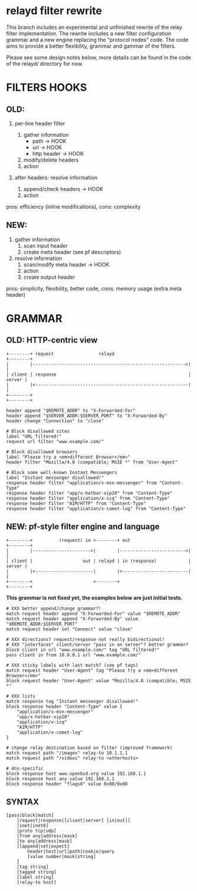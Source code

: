 relayd filter rewrite
=====================

This branch includes an experimental and unfinished rewrite of the
relay filter implementation.  The rewrite includes a new filter
configuration grammar and a new engine replacing the "protocol nodes"
code.  The code aims to provide a better flexibility, grammar and
gammar of the filters.

Please see some design notes below, more details can be found in the
code of the relayd/ directory for now.

FILTERS HOOKS
=============

OLD:
----

1. per-line header filter
	1. gather information
		* path			-> HOOK
		* url			-> HOOK
		* http header		-> HOOK
	2. modify/delete headers
	3. action

2. after headers: resolve information
	1. append/check headers		-> HOOK
	2. action

pros: efficiency (inline modifications),
cons: complexity

NEW:
----

1. gather information
	1. scan input header
	2. create meta header (see pf descriptors)
2. resolve information
	1. scan/modify meta header	-> HOOK
	2. action
	3. create output header

pros: simplicity, flexibility, better code,
cons: memory usage (extra meta header)

GRAMMAR
=======

OLD: HTTP-centric view
----------------------


```
+--------+ request                 relayd                            +--------+
|        |---------------------------------------------------------->|        |
| client | response                                                  | server |
|        |<----------------------------------------------------------|        |
+--------+                                                           +--------+
```

	header append "$REMOTE_ADDR" to "X-Forwarded-For"
	header append "$SERVER_ADDR:$SERVER_PORT" to "X-Forwarded-By"
	header change "Connection" to "close"

	# Block disallowed sites
	label "URL filtered!"
	request url filter "www.example.com/"

	# Block disallowed browsers
	label "Please try a <em>different Browser</em>"
	header filter "Mozilla/4.0 (compatible; MSIE *" from "User-Agent"

	# Block some well-known Instant Messengers
	label "Instant messenger disallowed!"
	response header filter "application/x-msn-messenger" from "Content-Type"
	response header filter "app/x-hotbar-xip20" from "Content-Type"
	response header filter "application/x-icq" from "Content-Type"
	response header filter "AIM/HTTP" from "Content-Type"
	response header filter "application/x-comet-log" from "Content-Type"

NEW: pf-style filter engine and language
----------------------------------------


```
+--------+          (request) in +--------+ out                      +--------+
|        |---------------------->|        |------------------------->|        |
| client |                   out | relayd | in (response)            | server |
|        |<----------------------|        |<-------------------------|        |
+--------+                       +--------+                          +--------+
```

**This grammar is not fixed yet, the examples below are just initial tests.**

	# XXX better append/change grammar?!
	match request header append "X-Forwarded-For" value "$REMOTE_ADDR"
	match request header append "X-Forwarded-By" value "$REMOTE_ADDR:$SERVER_PORT"
	match request header set "Connect" value "close"

	# XXX directions? request/response not really bidirectional!
	# XXX "interfaces" client/server "pass in on server"? better grammar?
	block client in url "www.example.com/" tag "URL filtered!"
	pass client in from 10.0.0.1 url "www.example.com/"

	# XXX sticky labels with last match? (see pf tags)
	match request header "User-Agent" tag "Please try a <em>different Browser</em>"
	block request header "User-Agent" value "Mozilla/4.0 (compatible; MSIE *"

	# XXX lists
	match response tag "Instant messenger disallowed!"
	block response header "Content-Type" value {
		"application/x-msn-messenger"
		"app/x-hotbar-xip20"
		"application/x-icq"
		"AIM/HTTP"
		"application/x-comet-log"
	}

	# change relay destination based on filter (improved framework)
	match request path "/images" relay-to 10.1.1.1
	match request path "/videos" relay-to <otherhosts>

	# dns-specific
	block response host www.openbsd.org value 192.168.1.1
	block response host any value 192.168.1.1
	block response header "flags0" value 0x00/0x00

SYNTAX
------

```
[pass|block|match]
	[request|response|[client|server] [in|out]]
	[inet|inet6]
	[proto tcp|udp]
	[from any|address|mask]
	[to any|address|mask]
	[[append|set|expect]
		header|host|url|path|cookie|query
		[value number|mask|string]
	]
	[tag string]
	[tagged string]
	[label string]
	[relay-to host]
```
